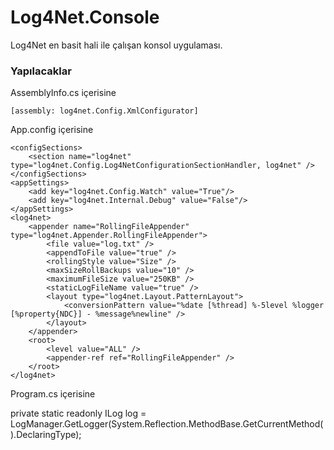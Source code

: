 # Log4Net.Console
Log4Net en basit hali ile çalışan konsol uygulaması.
### Yapılacaklar
AssemblyInfo.cs içerisine 

    [assembly: log4net.Config.XmlConfigurator]

App.config içerisine

    <configSections>
        <section name="log4net" type="log4net.Config.Log4NetConfigurationSectionHandler, log4net" />
    </configSections>
    <appSettings>
        <add key="log4net.Config.Watch" value="True"/>
        <add key="log4net.Internal.Debug" value="False"/>
    </appSettings>
    <log4net>
        <appender name="RollingFileAppender" type="log4net.Appender.RollingFileAppender">
            <file value="log.txt" />
            <appendToFile value="true" />
            <rollingStyle value="Size" />
            <maxSizeRollBackups value="10" />
            <maximumFileSize value="250KB" />
            <staticLogFileName value="true" />
            <layout type="log4net.Layout.PatternLayout">
                <conversionPattern value="%date [%thread] %-5level %logger [%property{NDC}] - %message%newline" />
            </layout>
        </appender>
        <root>
            <level value="ALL" />
            <appender-ref ref="RollingFileAppender" />
        </root>
    </log4net>


Program.cs içerisine

private static readonly ILog log = LogManager.GetLogger(System.Reflection.MethodBase.GetCurrentMethod().DeclaringType);
